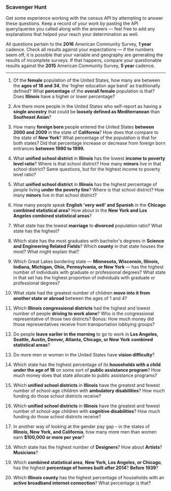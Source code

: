 ### Scavenger Hunt
Get some experience working with the census API by attempting to answer these questions. Keep a record of your work by pasting the API query/queries you called along with the answers — feel free to add any explanations that helped your reach your determination as well.

All questions pertain to the **2016** American Community Survey, **1 year** cadence. Check all results against your expectations — if the numbers seem off, it is possible that your variable and geography are generating the results of incomplete surveys. If that happens, compare your questionable results against the **2015** American Community Survey, **5 year** cadence.

-----


1. Of the **female** population of the United States, how many are between the **ages of 18 and 34**, the ‘higher education age band’ as traditionally defined? What **percentage** of the **overall female** population is that? Does **Illinois** have a higher or lower percentage?

1. Are there more people in the United States who self-report as having a **single ancestry** that could be **loosely defined as Mediterranean** than **Southeast Asian**?

1. How many **foreign born** people entered the United States **between 2000 and 2009** in the state of **California**? How does that compare to the state of **New York**? What percentage of the population is that for both states? Did that percentage increase or decrease from foreign born entrances **between 1990 to 1999.**

1. What **unified school district** in **Illinois** has the lowest **income to poverty level ratio**? Where is that school district? How many **minors** live in that school district? Same questions, but for the highest income to poverty level ratio?

1. What **unified school district** in **Illinois** has the highest percentage of people living **under the poverty line**? Where is that school district? How many **minors** live in that school district?

1. How many people speak **English 'very well’ and Spanish** in the **Chicago combined statistical area**? How about in the **New York and Los Angeles combined statistical areas**?

1. What state has the lowest **marriage** to **divorced** population ratio? What state has the highest?

1. Which state has the most graduates with bachelor's degrees in **Science and Engineering Related Fields**? Which **county** in that state houses the most? What might explain that?

1. Which Great Lakes bordering state — **Minnesota, Wisconsin, Illinois, Indiana, Michigan, Ohio, Pennsylvania, or New York** — has the highest number of individuals with graduate or professional degrees? What state in that set has the highest proportion of individuals with graduate or professional degrees?

1. What state had the greatest number of children **move into it from another state or abroad** between the ages of 1 and 4?

1.  Which **Illinois congressional districts** had the highest and lowest number of people **driving to work alone**? Who is the congressional representative of those two districts? Bonus: How much money did those representatives receive from transportation lobbying groups?  

1. Do people **leave earlier in the morning** to go to work in **Los Angeles, Seattle, Austin, Denver, Atlanta, Chicago, or New York** **combined statistical areas**?

1. Do more men or women in the United States have **vision difficulty**?

1. Which state has the highest percentage of its **households with a child under the age of 18** on some sort of **public assistance program**? How much money does that state allocate to public assistance programs?

1. Which **unified school districts** in **Illinois** have the greatest and fewest number of school-age children with **ambulatory disabilities**? How much funding do those school districts receive?

1. Which **unified school districts** in **Illinois** have the greatest and fewest number of school-age children with **cognitive disabilities**? How much funding do those school districts receive?

1. In another way of looking at the gender pay gap – in the states of **Illinois, New York, and California**, how many more men than women earn **$100,000 or more per year**?

1. Which state has the highest number of **Designers**? How about **Artists**? **Musicians**? 

1. Which **combined statistical area**, **New York, Los Angeles, or Chicago**, has the highest **percentage of homes built after 2014**? **Before 1939**?

1. Which **Illinois county** has the highest percentage of households with an **active broadband internet connection**? What percentage is that?